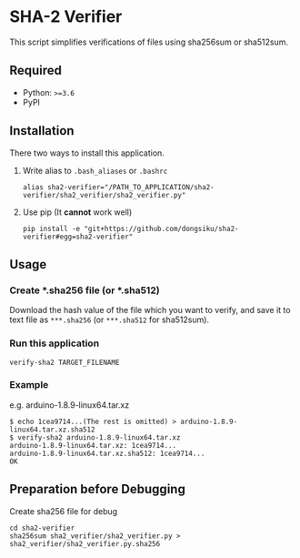 # SHA-2 Verifier

This script simplifies verifications of files using sha256sum or sha512sum.

## Required

- Python: `>=3.6`
- PyPI

## Installation

There two ways to install this application.

1. Write alias to `.bash_aliases` or `.bashrc`

   ```bash:alias
   alias sha2-verifier="/PATH_TO_APPLICATION/sha2-verifier/sha2_verifier/sha2_verifier.py"
   ```

2. Use pip (It **cannot** work well)

    ```bash:with_pip
    pip install -e "git+https://github.com/dongsiku/sha2-verifier#egg=sha2-verifier"
    ```

## Usage

### Create \*.sha256 file (or \*.sha512)

Download the hash value of the file which you want to verify, and save it to text file as `***.sha256` (or `***.sha512` for sha512sum).

### Run this application

```shell-session:lauch-the-application
verify-sha2 TARGET_FILENAME
```

### Example

e.g. arduino-1.8.9-linux64.tar.xz

```bash:example
$ echo 1cea9714...(The rest is omitted) > arduino-1.8.9-linux64.tar.xz.sha512
$ verify-sha2 arduino-1.8.9-linux64.tar.xz
arduino-1.8.9-linux64.tar.xz: 1cea9714...
arduino-1.8.9-linux64.tar.xz.sha512: 1cea9714...
OK
```

## Preparation before Debugging

Create sha256 file for debug

```bash:example
cd sha2-verifier
sha256sum sha2_verifier/sha2_verifier.py > sha2_verifier/sha2_verifier.py.sha256
```
